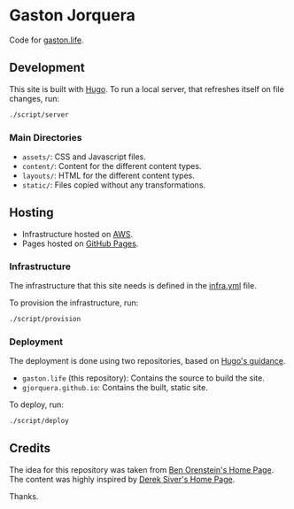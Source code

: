# Gaston Jorquera

Code for [gaston.life](https://gaston.life).

## Development

This site is built with [Hugo](https://gohugo.io). To run a local server, that
refreshes itself on file changes, run:

```bash
./script/server
```

### Main Directories

* `assets/`: CSS and Javascript files.
* `content/`: Content for the different content types.
* `layouts/`: HTML for the different content types.
* `static/`: Files copied without any transformations.

## Hosting

* Infrastructure hosted on [AWS](https://aws.amazon.com/).
* Pages hosted on [GitHub Pages](https://pages.github.com/).

### Infrastructure

The infrastructure that this site needs is defined in the
[infra.yml](script/infra.yml) file.

To provision the infrastructure, run:

```bash
./script/provision
```

### Deployment

The deployment is done using two repositories, based on [Hugo's
guidance](https://gohugo.io/hosting-and-deployment/hosting-on-github/).

* `gaston.life` (this repository): Contains the source to build the site.
* `gjorquera.github.io`: Contains the built, static site.

To deploy, run:

```bash
./script/deploy
```

## Credits

The idea for this repository was taken from [Ben Orenstein's Home
Page](https://github.com/r00k/r00k.github.io). The content was highly inspired
by [Derek Siver's Home Page](https://sivers.org).

Thanks.

